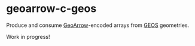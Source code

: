 
# geoarrow-c-geos

Produce and consume [GeoArrow](https://geoarrow.org)-encoded arrays from [GEOS](https://libgeos.org) geometries.

Work in progress!
